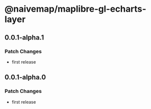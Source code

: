 # @naivemap/maplibre-gl-echarts-layer

## 0.0.1-alpha.1

### Patch Changes

- first release

## 0.0.1-alpha.0

### Patch Changes

- first release
